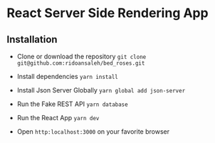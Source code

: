 # React Server Side Rendering App

## Installation

- Clone or download the repository
  `git clone git@github.com:ridoansaleh/bed_roses.git`

- Install dependencies
  `yarn install`

- Install Json Server Globally
  `yarn global add json-server`

- Run the Fake REST API
  `yarn database`

- Run the React App
  `yarn dev`

- Open `http:localhost:3000` on your favorite browser
